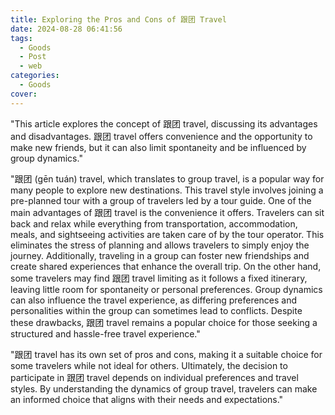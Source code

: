 ```yaml
---
title: Exploring the Pros and Cons of 跟团 Travel
date: 2024-08-28 06:41:56
tags:
  - Goods
  - Post
  - web
categories:
  - Goods
cover: 
---
```


"This article explores the concept of 跟团 travel, discussing its advantages and disadvantages. 跟团 travel offers convenience and the opportunity to make new friends, but it can also limit spontaneity and be influenced by group dynamics."

"跟团 (gēn tuán) travel, which translates to group travel, is a popular way for many people to explore new destinations. This travel style involves joining a pre-planned tour with a group of travelers led by a tour guide. One of the main advantages of 跟团 travel is the convenience it offers. Travelers can sit back and relax while everything from transportation, accommodation, meals, and sightseeing activities are taken care of by the tour operator. This eliminates the stress of planning and allows travelers to simply enjoy the journey. Additionally, traveling in a group can foster new friendships and create shared experiences that enhance the overall trip. On the other hand, some travelers may find 跟团 travel limiting as it follows a fixed itinerary, leaving little room for spontaneity or personal preferences. Group dynamics can also influence the travel experience, as differing preferences and personalities within the group can sometimes lead to conflicts. Despite these drawbacks, 跟团 travel remains a popular choice for those seeking a structured and hassle-free travel experience."

"跟团 travel has its own set of pros and cons, making it a suitable choice for some travelers while not ideal for others. Ultimately, the decision to participate in 跟团 travel depends on individual preferences and travel styles. By understanding the dynamics of group travel, travelers can make an informed choice that aligns with their needs and expectations."
